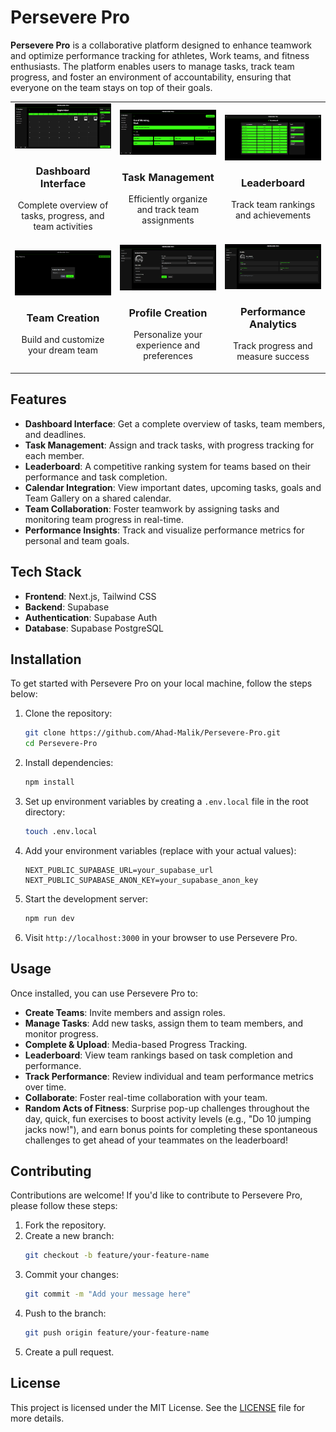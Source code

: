 # Persevere Pro

**Persevere Pro** is a collaborative platform designed to enhance teamwork and optimize performance tracking for athletes, Work teams, and fitness enthusiasts. The platform enables users to manage tasks, track team progress, and foster an environment of accountability, ensuring that everyone on the team stays on top of their goals.

<div align="center">
  <table>
    <tr>
      <td align="center" width="33%">
        <img src="/images/Dashboard.png" width="800" style="max-width: 100%; height: auto;" alt="Dashboard Interface"/>
        <br>
        <h3>Dashboard Interface</h3>
        <p>Complete overview of tasks, progress, and team activities</p>
      </td>
      <td align="center" width="33%">
        <img src="/images/Tasks.png" width="800" style="max-width: 100%; height: auto;" alt="Task Management"/>
        <br>
        <h3>Task Management</h3>
        <p>Efficiently organize and track team assignments</p>
      </td>
      <td align="center" width="33%">
        <img src="/images/Leaderboard.png" width="800" style="max-width: 100%; height: auto;" alt="Leaderboard"/>
        <br>
        <h3>Leaderboard</h3>
        <p>Track team rankings and achievements</p>
      </td>
    </tr>
    <tr>
      <td align="center" width="33%">
        <img src="/images/Team Creation.png" width="800" style="max-width: 100%; height: auto;" alt="Team Creation"/>
        <br>
        <h3>Team Creation</h3>
        <p>Build and customize your dream team</p>
      </td>
      <td align="center" width="33%">
        <img src="/images/Settings.png" width="800" style="max-width: 100%; height: auto;" alt="Profile Settings"/>
        <br>
        <h3>Profile Creation</h3>
        <p>Personalize your experience and preferences</p>
      </td>
      <td align="center" width="33%">
        <img src="/images/Profile.png" width="800" style="max-width: 100%; height: auto;" alt="Performance Analytics"/>
        <br>
        <h3>Performance Analytics</h3>
        <p>Track progress and measure success</p>
      </td>
    </tr>
  </table>
</div>

## Features

- **Dashboard Interface**: Get a complete overview of tasks, team members, and deadlines.
- **Task Management**: Assign and track tasks, with progress tracking for each member.
- **Leaderboard**: A competitive ranking system for teams based on their performance and task completion.
- **Calendar Integration**: View important dates, upcoming tasks, goals and Team Gallery on a shared calendar.
- **Team Collaboration**: Foster teamwork by assigning tasks and monitoring team progress in real-time.
- **Performance Insights**: Track and visualize performance metrics for personal and team goals.

## Tech Stack

- **Frontend**: Next.js, Tailwind CSS
- **Backend**: Supabase
- **Authentication**: Supabase Auth
- **Database**: Supabase PostgreSQL

## Installation

To get started with Persevere Pro on your local machine, follow the steps below:

1. Clone the repository:
   ```bash
   git clone https://github.com/Ahad-Malik/Persevere-Pro.git
   cd Persevere-Pro
   ```

2. Install dependencies:
   ```bash
   npm install
   ```

3. Set up environment variables by creating a `.env.local` file in the root directory:
   ```bash
   touch .env.local
   ```

4. Add your environment variables (replace with your actual values):
   ```
   NEXT_PUBLIC_SUPABASE_URL=your_supabase_url
   NEXT_PUBLIC_SUPABASE_ANON_KEY=your_supabase_anon_key
   ```

5. Start the development server:
   ```bash
   npm run dev
   ```

6. Visit `http://localhost:3000` in your browser to use Persevere Pro.

## Usage

Once installed, you can use Persevere Pro to:
- **Create Teams**: Invite members and assign roles.
- **Manage Tasks**: Add new tasks, assign them to team members, and monitor progress.
- **Complete & Upload**: Media-based Progress Tracking.
- **Leaderboard**: View team rankings based on task completion and performance.
- **Track Performance**: Review individual and team performance metrics over time.
- **Collaborate**: Foster real-time collaboration with your team.
- **Random Acts of Fitness**: Surprise pop-up challenges throughout the day, quick, fun exercises to boost activity levels (e.g., "Do 10 jumping jacks now!"),  and earn bonus points for completing these spontaneous challenges to get ahead of your teammates on the leaderboard!

## Contributing

Contributions are welcome! If you'd like to contribute to Persevere Pro, please follow these steps:

1. Fork the repository.
2. Create a new branch:
   ```bash
   git checkout -b feature/your-feature-name
   ```
3. Commit your changes:
   ```bash
   git commit -m "Add your message here"
   ```
4. Push to the branch:
   ```bash
   git push origin feature/your-feature-name
   ```
5. Create a pull request.

## License

This project is licensed under the MIT License. See the [LICENSE](LICENSE) file for more details.
